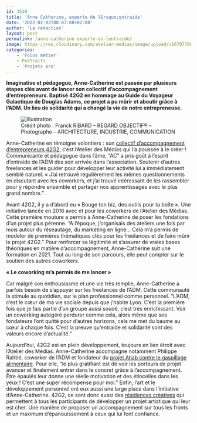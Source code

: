 ```yaml
---
id: 3539
title: 'Anne Catherine, experte de l&rsquo;entraide'
date: '2022-02-03T08:07:08+02:00'
author: 'La rédaction'
layout: post
permalink: /anne-catherine-experte-de-lentraide/
image: https://res.cloudinary.com/atelier-medias/image/upload/v1670770871/blog/vtopdavs92dv16q50qv3.jpg
categories:
    - 'Focus métier'
    - Portraits
    - 'Projets pro'
---
```


**Imaginative et pédagogue, Anne-Catherine est passée par plusieurs étapes clés avant de lancer son collectif d’accompagnement d’entrepreneurs. Baptisé 42G2 en hommage au Guide du Voyageur Galactique de Douglas Adams, ce projet a pu mûrir et aboutir grâce à l’ADM. Un lieu de solidarité qui a changé la vie de notre entrepreneuse.**

<figure class="wp-block-image"><img src="https://res.cloudinary.com/atelier-medias/image/upload/v1670770871/blog/vtopdavs92dv16q50qv3.jpg" alt="Illustration"><figcaption>Crédit photo : Franck RIBARD – REGARD OBJECTIF® – Photographe – ARCHITECTURE, INDUSTRIE, COMMUNICATION </figcaption></figure>

Anne-Catherine en témoigne volontiers : son [collectif d’accompagnement d’entrepreneurs 42G2](https://42g2.com/), c’est l’Atelier des Médias qui l’a poussée à le créer ! Communicante et pédagogue dans l’âme, “AC” a pris goût à l’esprit d’entraide de l’ADM dès son arrivée dans l’association. Soutenir d’autres freelances et les guider pour développer leur activité lui a immédiatement
 semblé naturel. « J’ai retrouvé régulièrement les mêmes questionnements en discutant avec les coworkers, et j’ai trouvé intéressant de les rassembler pour y répondre ensemble et partager nos apprentissages avec le plus grand nombre.” .

Avant 42G2, il y a d’abord eu « Bouge ton biz, des outils pour ta boîte ». Une initiative lancée en 2016 avec et pour les coworkers de l’Atelier des Médias. Cette première mouture a permis à Anne-Catherine de poser les fondations d’un projet plus pérenne. “A l’époque, j’organisais des ateliers une fois par mois autour du réseautage, du marketing en ligne… Cela m’a permis de modeler de premières thématiques clés pour les freelances et de faire mûrir
 le projet 42G2.” Pour renforcer sa légitimité et s’assurer de vraies bases théoriques en matière d’accompagnement, Anne-Catherine suit une formation en 2021. Tout au long de son parcours, elle peut compter sur le soutien des autres coworkers.

**« Le coworking m’a permis de me lancer »**

Car malgré son enthousiasme et une vie très remplie, Anne-Catherine a parfois besoin de s’appuyer sur les freelances de l’ADM. Cette communauté la stimule au quotidien, sur le plan professionnel comme personnel. “L’ADM, c’est le cœur de ma vie sociale depuis que j’habite Lyon. C’est la première fois que je fais partie d’un groupe aussi soudé, c’est très enrichissant. Voir un coworking autogéré perdurer comme cela, alors même que ses fondateurs l’ont quitté pour d’autres horizons, cela me met du baume au cœur à chaque fois. C’est la preuve qu’entraide et solidarité sont des valeurs encore d’actualité.”

Aujourd’hui, 42G2 est en plein développement, toujours en lien étroit avec l’Atelier des Médias. Anne-Catherine accompagne notamment Philippe Rahbé, coworker de l’ADM et fondateur du [projet Atiab contre le gaspillage alimentaire](/philippe-ou-comment-mieux-nourrir-les-hommes/). Pour elle, “le plus gratifiant est de voir les porteurs de projet avancer et finalement entrer dans le concret grâce à l’accompagnement. Être épaulés leur donne une réelle motivation et des
 étincelles dans les yeux ! C’est une super récompense pour moi.”
 Enfin, l’art et le développement personnel ont eux aussi une large place dans l’initiative d’Anne-Catherine. 42G2, ce sont donc aussi des [résidences créatives](https://residence-creative.carrd.co/) qui permettent à tous les participants de développer un projet artistique qui leur est cher. Une manière de proposer un accompagnement sur tous les fronts et un maximum d’épanouissement à ceux qui lui font confiance.
